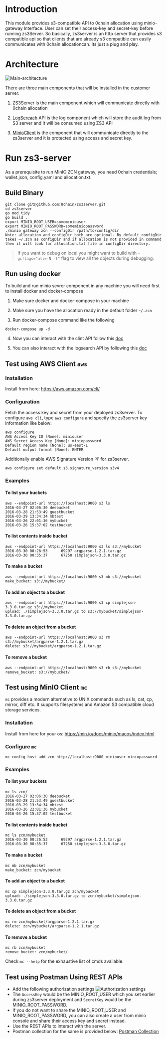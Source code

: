 # Introduction
This module provides s3-compatible API to 0chain allocation using minio-gateway Interface.
User can set their access-key and secret-key before running zs3Server. So basically, zs3server is an http server that provides s3 compatible api so that clients that are already s3 compatible can easily communicates with 0chain allocationcan. Its just a plug and play.

# Architecture 

![Main-architecture](./assets/main-struture.png)

There are three main components that will be installed in the customer server. 

1. ZS3Server is the main component which will communicate directly with 0chain allocation 

2. [LogSereach](/logsearchapi/README.md) API is the log component which will store the audit log from S3 server and It will be consumed using ZS3 API

3. [MinioClient](/client-api/README.md) is the component that will communicate directly to the zs3server and it is protected using access and secret key. 


# Run zs3-server
As a prerequisite to run MinIO ZCN gateway, you need 0chain credentials; wallet.json, config.yaml and allocation.txt.

## Build Binary
```
git clone git@github.com:0chain/zs3server.git
cd zs3server
go mod tidy
go build .
export MINIO_ROOT_USER=someminiouser
export MINIO_ROOT_PASSWORD=someminiopassword
./minio gateway zcn --configDir /path/to/config/dir
Note: allocation and configDir both are optional. By default configDir takes ~/.zcn as configDir and if allocation is not provided in command then it will look for allocation.txt file in configDir directory.
```

> If you want to debug on local you might want to build with `-gcflags="all=-N -l"` flag to view all the objects during debugging.

## Run using docker 

To build and run minio sevrer component in any machine you will need first to install docker and docker-compose 

1. Make sure docker and docker-compose in your machine

2. Make sure you have the allocation ready in the default folder ``~/.zcn``

3. Run docker-compose command like the following

```
docker-compose up -d
```

4. Now you can interact with the clint API follow this [doc](/client-api/README.md)

5. You can also interact with the logsearch API by following this [doc](/logsearchapi/README.md)


## Test using AWS Client `aws`
### Installation
Install from here: https://aws.amazon.com/cli/

### Configuration
Fetch the access key and secret from your deployed zs3server. To configure `aws cli`, type `aws configure` and 
specify the zs3server key information like below:
```
aws configure
AWS Access Key ID [None]: miniouser
AWS Secret Access Key [None]: miniopassword
Default region name [None]: us-east-1
Default output format [None]: ENTER
```

Additionally enable AWS Signature Version ‘4’ for zs3server.

`aws configure set default.s3.signature_version s3v4`

### Examples
#### To list your buckets
```
aws --endpoint-url https://localhost:9000 s3 ls
2016-03-27 02:06:30 deebucket
2016-03-28 21:53:49 guestbucket
2016-03-29 13:34:34 mbtest
2016-03-26 22:01:36 mybucket
2016-03-26 15:37:02 testbucket
```

#### To list contents inside bucket
```
aws --endpoint-url https://localhost:9000 s3 ls s3://mybucket
2016-03-30 00:26:53      69297 argparse-1.2.1.tar.gz
2016-03-30 00:35:37      67250 simplejson-3.3.0.tar.gz
```

#### To make a bucket
```
aws --endpoint-url https://localhost:9000 s3 mb s3://mybucket
make_bucket: s3://mybucket/
```

#### To add an object to a bucket
```
aws --endpoint-url https://localhost:9000 s3 cp simplejson-3.3.0.tar.gz s3://mybucket
upload: ./simplejson-3.3.0.tar.gz to s3://mybucket/simplejson-3.3.0.tar.gz
```

#### To delete an object from a bucket
```
aws --endpoint-url https://localhost:9000 s3 rm s3://mybucket/argparse-1.2.1.tar.gz
delete: s3://mybucket/argparse-1.2.1.tar.gz
```

#### To remove a bucket
```
aws --endpoint-url https://localhost:9000 s3 rb s3://mybucket
remove_bucket: s3://mybucket/
```



## Test using MinIO Client `mc`
`mc` provides a modern alternative to UNIX commands such as ls, cat, cp, mirror, diff etc. It supports filesystems 
and Amazon S3 compatible cloud storage services.

### Installation
Install from here for your os: https://min.io/docs/minio/macos/index.html

### Configure `mc`
```
mc config host add zcn http://localhost:9000 miniouser miniopassword
```

### Examples
#### To list your buckets
```
mc ls zcn/
2016-03-27 02:06:30 deebucket
2016-03-28 21:53:49 guestbucket
2016-03-29 13:34:34 mbtest
2016-03-26 22:01:36 mybucket
2016-03-26 15:37:02 testbucket
```

#### To list contents inside bucket
```
mc ls zcn/mybucket
2016-03-30 00:26:53      69297 argparse-1.2.1.tar.gz
2016-03-30 00:35:37      67250 simplejson-3.3.0.tar.gz
```

#### To make a bucket
```
mc mb zcn/mybucket
make_bucket: zcn/mybucket
```

#### To add an object to a bucket
```
mc cp simplejson-3.3.0.tar.gz zcn/mybucket
upload: ./simplejson-3.3.0.tar.gz to zcn/mybucket/simplejson-3.3.0.tar.gz
```

#### To delete an object from a bucket
```
mc rm zcn/mybucket/argparse-1.2.1.tar.gz
delete: zcn/mybucket/argparse-1.2.1.tar.gz
```

#### To remove a bucket
```
mc rb zcn/mybucket
remove_bucket: zcn/mybucket/
```

Check `mc --help` for the exhaustive list of cmds available.


## Test using Postman Using REST APIs
- Add the following authorization settings
![](./assets/postman-auth.png "Authorization settings")
- The `AccessKey` would be the MINIO_ROOT_USER which you set earlier during zs3server deployment and `SecretKey` would be the MINIO_ROOT_PASSWORD.
- If you do not want to share the MINIO_ROOT_USER and MINIO_ROOT_PASSWORD, you can also create a user from minio console and share their access key and secret instead.
- Use the REST APIs to interact with the server. 
- Postman collection for the same is provided below:
[Postman Collection](./assets/Zs3ServerCollection.postman_collection.json)